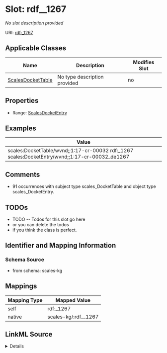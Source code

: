 

# Slot: rdf__1267


_No slot description provided_





URI: [rdf:_1267](http://www.w3.org/1999/02/22-rdf-syntax-ns#_1267)



<!-- no inheritance hierarchy -->





## Applicable Classes

| Name | Description | Modifies Slot |
| --- | --- | --- |
| [ScalesDocketTable](../classes/ScalesDocketTable.md) | No type description provided |  no  |







## Properties

* Range: [ScalesDocketEntry](../classes/ScalesDocketEntry.md)






## Examples

| Value |
| --- |
| scales:DocketTable/wvnd;;1:17-cr-00032 rdf:_1267 scales:DocketEntry/wvnd;;1:17-cr-00032_de1267 |

## Comments

* 91 occurrences with subject type scales_DocketTable and object type scales_DocketEntry.

## TODOs

* TODO -- Todos for this slot go here
* or you can delete the todos
* if you think the class is perfect.

## Identifier and Mapping Information







### Schema Source


* from schema: scales-kg




## Mappings

| Mapping Type | Mapped Value |
| ---  | ---  |
| self | rdf:_1267 |
| native | scales-kg/:rdf__1267 |




## LinkML Source

<details>
```yaml
name: rdf__1267
description: No slot description provided
todos:
- TODO -- Todos for this slot go here
- or you can delete the todos
- if you think the class is perfect.
comments:
- 91 occurrences with subject type scales_DocketTable and object type scales_DocketEntry.
examples:
- value: scales:DocketTable/wvnd;;1:17-cr-00032 rdf:_1267 scales:DocketEntry/wvnd;;1:17-cr-00032_de1267
from_schema: scales-kg
rank: 1000
slot_uri: rdf:_1267
alias: rdf__1267
domain_of:
- scales_DocketTable
range: scales_DocketEntry

```
</details>